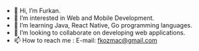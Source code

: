 - 👋 Hi, I’m Furkan.
- 👀 I’m interested in Web and Mobile Development.
- 🌱 I’m learning Java, React Native, Go programming languages.
- 💞️ I’m looking to collaborate on developing web applications.
- 📫 How to reach me : E-mail: fkozmac@gmail.com
<!---
FurkanKozmac/FurkanKozmac is a ✨ special ✨ repository because its `README.md` (this file) appears on your GitHub profile.
You can click the Preview link to take a look at your changes.
--->
